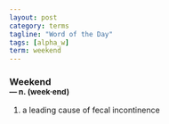 ```yaml
---
layout: post
category: terms
tagline: "Word of the Day"
tags: [alpha_w]
term: weekend
---
```


<h3>Weekend<br/> <small>&mdash; n. (week<span>&middot;</span>end)</small></h3>
<p><ol><li>a leading cause of fecal incontinence</li>
</ol></p>

